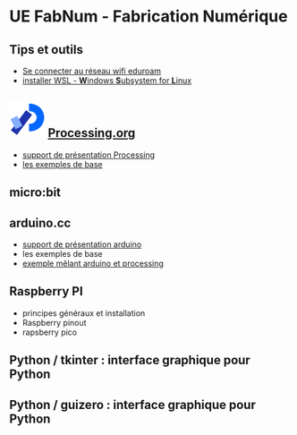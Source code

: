 # UE FabNum - Fabrication Numérique

## Tips et outils 
* [Se connecter au réseau wifi eduroam](https://cat.eduroam.org)
* [installer WSL - **W**indows **S**ubsystem for **L**inux](https://docs.microsoft.com/fr-fr/windows/wsl/install)

## <img src="https://github.com/truillet/upssitech/blob/master/SRI/1A/Code/Processing_2021_logo.png" width=64> [Processing.org](https://www.processing.org)
* [support de présentation Processing](https://github.com/truillet/ups/blob/master/l1info/supports/processing.pdf)
* [les exemples de base](https://github.com/truillet/ups/blob/master/l1info/code/exercices_processing.zip)

## micro:bit


## arduino.cc
* [support de présentation arduino](https://github.com/truillet/ups/blob/master/l1info/supports/arduino.pdf)
* les exemples de base
* [exemple mêlant arduino et processing](https://github.com/truillet/ups/blob/master/l1info/code/arduino_processing.zip)

## Raspberry PI
* principes généraux et installation
* Raspberry pinout
* rapsberry pico

## Python / tkinter : interface graphique pour Python


## Python / guizero : interface graphique pour Python
